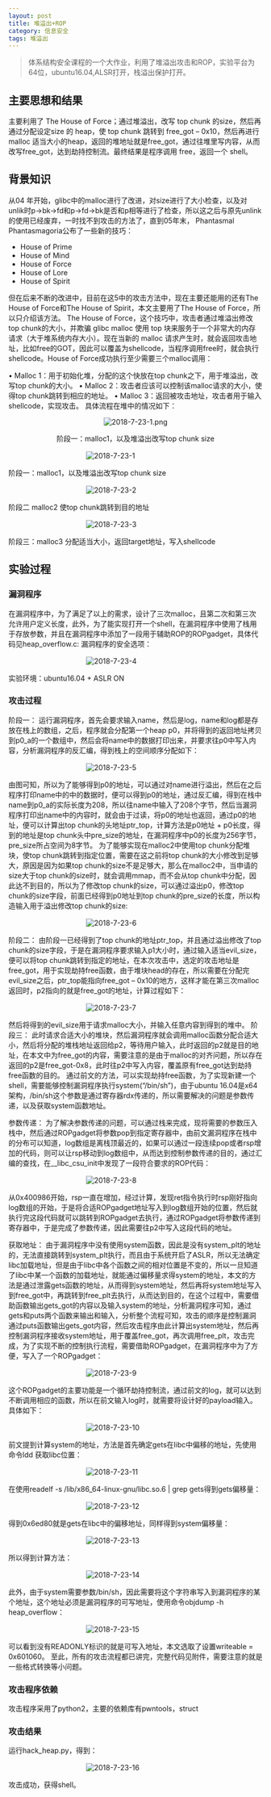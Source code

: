 ```yaml
---
layout: post
title: 堆溢出+ROP
category: 信息安全
tags: 堆溢出
---
```

>体系结构安全课程的一个大作业，利用了堆溢出攻击和ROP，实验平台为64位，ubuntu16.04,ALSR打开，栈溢出保护打开。

## 主要思想和结果
主要利用了 The House of Force；通过堆溢出，改写 top chunk 的size，然后再通过分配设定size 的 heap，使 top chunk 跳转到 free_got – 0x10，然后再进行 malloc 适当大小的heap，返回的堆地址就是free_got，通过往堆里写内容，从而改写free_got，达到劫持控制流。最终结果是程序调用 free，返回一个 shell。

## 背景知识
从04 年开始，glibc中的malloc进行了改进，对size进行了大小检查，以及对unlik时p->bk->fd和p->fd->bk是否和p相等进行了检查，所以这之后与原先unlink的使用已经废弃，一时找不到攻击的方法了，直到05年末， Phantasmal Phantasmagoria公布了一些新的技巧：

* House of Prime  
* House of Mind  
* House of Force  
* House of Lore  
* House of Spirit

但在后来不断的改进中，目前在这5中的攻击方法中，现在主要还能用的还有The House of Force和The House of Spirit，本文主要用了The House of Force，所以只介绍该方法。
The House of Force，这个技巧中，攻击者通过堆溢出修改 top chunk的大小，并欺骗 glibc malloc 使用 top 块来服务于一个非常大的内存请求（大于堆系统内存大小）。现在当新的 malloc 请求产生时，就会返回攻击地址，比如free的GOT，因此可以覆盖为shellcode，当程序调用free时，就会执行shellcode。House of Force成功执行至少需要三个malloc调用：

• Malloc 1：用于初始化堆，分配的这个快放在top chunk之下，用于堆溢出，改写top chunk的大小。
• Malloc 2：攻击者应该可以控制该malloc请求的大小，使得top chunk跳转到相应的地址。
• Malloc 3：返回被攻击地址，攻击者用于输入shellcode，实现攻击。
具体流程在堆中的情况如下：

<div align="CENTER">
    <img src="/public/img/2018-7-23-1.png" alt="2018-7-23-1.png"/>
    <p>阶段一：malloc1，以及堆溢出改写top chunk size</p>
</div>

　　　　　　　　　　　![2018-7-23-1](/public/img/2018-7-23-1.png)

阶段一：malloc1，以及堆溢出改写top chunk size

　　　　　　　　　　　![2018-7-23-2](/public/img/2018-7-23-2.png)

阶段二 malloc2 使top chunk跳转到目的地址

　　　　　　　　　　　![2018-7-23-3](/public/img/2018-7-23-3.png)

阶段三：malloc3 分配适当大小，返回target地址，写入shellcode


## 实验过程

### 漏洞程序
在漏洞程序中，为了满足了以上的需求，设计了三次malloc，且第二次和第三次允许用户定义长度，此外，为了能实现打开一个shell，在漏洞程序中使用了栈用于存放参数，并且在漏洞程序中添加了一段用于辅助ROP的ROPgadget，具体代码见heap_overflow.c:
漏洞程序的安全选项：

　　　　　　　　　　　![2018-7-23-4](/public/img/2018-7-23-4.png)

实验环境：ubuntu16.04 + ASLR ON

### 攻击过程
阶段一：
运行漏洞程序，首先会要求输入name，然后是log，name和log都是存放在栈上的数组，之后，程序就会分配第一个heap p0，并将得到的返回地址拷贝到p0_a的一个数组中，然后会将name中的数据打印出来，并要求往p0中写入内容，分析漏洞程序的反汇编，得到栈上的空间顺序分配如下：

　　　　　　　　　　　![2018-7-23-5](/public/img/2018-7-23-5.png)

由图可知，所以为了能够得到p0的地址，可以通过对name进行溢出，然后在之后程序打印name中的中的数据时，便可以得到p0的地址，通过反汇编，得到在栈中name到p0_a的实际长度为208，所以往name中输入了208个字节，然后当漏洞程序打印出name中的内容时，就会由于过读，将p0的地址也返回，通过p0的地址，便可以计算出top chunk的头地址ptr_top，计算方法是p0地址 + p0长度，得到的地址是top chunk头中pre_size的地址，在漏洞程序中p0的长度为256字节，pre_size所占空间为8字节。
为了能够实现在malloc2中使用top chunk分配堆块，使top chunk跳转到指定位置，需要在这之前将top chunk的大小修改到足够大，原因是因为如果top chunk的size不是足够大，那么在malloc2中，当申请的size大于top chunk的size时，就会调用mmap，而不会从top chunk中分配，因此达不到目的，所以为了修改top chunk的size，可以通过溢出p0，修改top chunk的size字段，前面已经得到p0地址到top chunk的pre_size的长度，所以构造输入用于溢出修改top chunk的size:

　　　　　　　　　　　![2018-7-23-6](/public/img/2018-7-23-6.png)

阶段二：
由阶段一已经得到了top chunk的地址ptr_top，并且通过溢出修改了top chunk的size字段，于是在漏洞程序要求输入p1大小时，通过输入适当evil_size，便可以将top chunk跳转到指定的地址，在本次攻击中，选定的攻击地址是free_got，用于实现劫持free函数，由于堆块head的存在，所以需要在分配完evil_size之后，ptr_top能指向free_got – 0x10的地方，这样才能在第三次malloc返回时，p2指向的就是free_got的地址，计算过程如下：

　　　　　　　　　　　![2018-7-23-7](/public/img/2018-7-23-7.png)

然后将得到的evil_size用于请求malloc大小，并输入任意内容到得到的堆中。
阶段三：
此时请求合适大小的堆块，然后漏洞程序就会调用malloc函数分配合适大小，然后将分配的堆栈地址返回给p2，等待用户输入，此时返回的p2就是目的地址，在本文中为free_got的内容，需要注意的是由于malloc的对齐问题，所以存在返回的p2是free_got-0x8，此时往p2中写入内容，覆盖原有free_got达到劫持free函数的目的。
通过前文的方法，可以实现劫持free函数，为了实现新建一个shell，需要能够控制漏洞程序执行system(“/bin/sh”)，由于ubuntu 16.04是x64架构，/bin/sh这个参数是通过寄存器rdx传递的，所以需要解决的问题是参数传递，以及获取system函数地址。

参数传递：
为了解决参数传递的问题，可以通过栈来完成，现将需要的参数压入栈中，然后通过ROPgadget将参数pop到指定寄存器中，由前文漏洞程序在栈中的分布可以知道，log数组是离栈顶最近的，如果可以通过一段连续pop或者rsp增加的代码，则可以让rsp移动到log数组中，从而达到控制参数传递的目的，通过汇编的查找，在__libc_csu_init中发现了一段符合要求的ROP代码：

　　　　　　　　　　　![2018-7-23-8](/public/img/2018-7-23-8.png)

从0x400986开始，rsp一直在增加，经过计算，发现ret指令执行时rsp刚好指向log数组的开始，于是将合适ROPgadget地址写入到log数组开始的位置，然后就执行完这段代码就可以跳转到ROPgadget去执行，通过ROPgadget将参数传递到寄存器中，于是完成了参数传递，因此需要往p2中写入这段代码的地址。

获取地址：
由于漏洞程序中没有使用system函数，因此是没有system_plt的地址的，无法直接跳转到system_plt执行，而且由于系统开启了ASLR，所以无法确定libc加载地址，但是由于libc中各个函数之间的相对位置是不变的，所以一旦知道了libc中某一个函数的加载地址，就能通过偏移量求得system的地址，本文的方法是通过泄露gets函数的地址，从而得到system地址，然后再将system地址写入到free_got中，再跳转到free_plt去执行，从而达到目的，在这个过程中，需要借助函数输出gets_got的内容以及输入system的地址，分析漏洞程序可知，通过gets和puts两个函数来输出和输入，分析整个流程可知，攻击的顺序是控制漏洞通过puts函数输出gets_got内容，然后攻击程序由此计算出system地址，然后再控制漏洞程序接收system地址，用于覆盖free_got，再次调用free_plt，攻击完成，为了实现不断的控制执行流程，需要借助ROPgadget，在漏洞程序中为了方便，写入了一个ROPgadget：

　　　　　　　　　　　![2018-7-23-9](/public/img/2018-7-23-9.png)

这个ROPgadget的主要功能是一个循环劫持控制流，通过前文的log，就可以达到不断调用相应的函数，所以在前文输入log时，就需要将设计好的payload输入。具体如下：

　　　　　　　　　　　![2018-7-23-10](/public/img/2018-7-23-10.png)

前文提到计算system的地址，方法是首先确定gets在libc中偏移的地址，先使用命令ldd 获取libc位置：

　　　　　　　　　　　![2018-7-23-11](/public/img/2018-7-23-11.png)

在使用readelf -s /lib/x86_64-linux-gnu/libc.so.6 | grep gets得到gets偏移量：

　　　　　　　　　　　![2018-7-23-12](/public/img/2018-7-23-12.png)

得到0x6ed80就是gets在libc中的偏移地址，同样得到system偏移量：

　　　　　　　　　　　![2018-7-23-13](/public/img/2018-7-23-13.png)

所以得到计算方法：

　　　　　　　　　　　![2018-7-23-14](/public/img/2018-7-23-14.png)

此外，由于system需要参数/bin/sh，因此需要将这个字符串写入到漏洞程序的某个地址，这个地址必须是漏洞程序的可写地址，使用命令objdump -h heap_overflow：

　　　　　　　　　　　![2018-7-23-15](/public/img/2018-7-23-15.png)

可以看到没有READONLY标识的就是可写入地址，本文选取了设置writeable = 0x601060。
    至此，所有的攻击流程都已讲完，完整代码见附件，需要注意的就是一些格式转换等小问题。

### 攻击程序依赖
攻击程序采用了python2，主要的依赖库有pwntools，struct

### 攻击结果
运行hack_heap.py，得到：

　　　　　　　　　　　![2018-7-23-16](/public/img/2018-7-23-16.png)

攻击成功，获得shell。